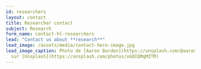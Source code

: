 ```yaml
---
id: researchers
layout: contact
title: Researcher contact
subject: Research
form_name: contact-hl-researchers
lead: "Contact us about **research**"
lead_image: /assets/media/contact-hero-image.jpg
lead_image_caption: Photo de [Aaron Burden](https://unsplash.com/@aaronburden)
  sur [Unsplash](https://unsplash.com/photos/xG8IQMqMITM)
---
```

